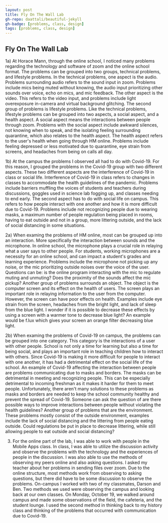 ```yaml
---
layout: post
title: Fly On The Wall Lab
gh-repo: daattali/beautiful-jekyll
gh-badge: [problems, class, design]
tags: [problems, class, design]
---
```

## Fly On The Wall Lab

1a)  At Horace Mann, through the online school, I noticed many problems regarding the technology and software of zoom and the online school format. The problems can be grouped into two groups, technical problems, and lifestyle problems. In the technical problems, one aspect is the audio. Problems surrounding audio refers to the sound input in zoom. Problems include mics being muted without knowing, the audio input prioritizing other sounds over voice, echo on mics, and mic feedback. The other aspect is the video. This refers to the video input, and problems include light overexposure in-camera and virtual background glitching. The second group of problems is lifestyle problems. Like the technical problems, lifestyle problems can be grouped into two aspects, a social aspect, and a health aspect. A social aspect means the interactions between people through zoom. Problems with the social aspect include awkward silences, not knowing when to speak, and the isolating feeling surrounding quarantine, which also relates to the health aspect. The health aspect refers to the user's health when going through HM online. Problems include feeling depressed or less motivated due to quarantine, eye strain from screens, and headaches from being on calls all day.
    
1b)  At the campus the problems I observed all had to do with Covid-19. For this reason, I grouped the problems in the Covid-19 group with two different aspects. These two different aspects are the interference of Covid-19 in class or social life. Interference of Covid-19 in class refers to changes in classes to accommodate the health guidelines of the pandemic. Problems include barriers muffling the voices of students and teachers during discussions, goggles used in science lab fogging up, and classes needing to end early. The second aspect has to do with social life on campus. This refers to how people interact with one another and how it is more difficult due to Covid-19. Problems include not recognizing people due to wearing masks, a maximum number of people regulation being placed in rooms, having to eat outside and not in a group, more littering outside, and the lack of social distancing in some situations.

2a)  When examing the problems of HM online, most can be grouped up into an interaction. More specifically the interaction between sounds and the microphone. In online school, the microphone plays a crucial role in relaying what a user says to other people. For students, working microphones are a necessity for an online school, and can impact a student's grades and learning experience. Problems include the microphone not picking up any noise, or the mic prioritizing outside noises over the voice of the user. Questions can be: is the online program interacting with the mic to regulate muting and unmuting? Does the proximity of the sounds affect the mic pickup? Another group of problems surrounds an object. The object is the computer screen and its effect on the health of users. The screen plays an important role in relaying information to the user from the computer. However, the screen can have poor effects on health. Examples include eye strain from the screen, headaches from the bright light, and lack of sleep from the blue light. I wonder if it is possible to decrease these effects by using a screen with a warmer tone to decrease blue light? An example would be f.lux which gives your screen an orange filter decreasing blue light.

2b)  When examing the problems of Covid-19 on campus, the problems can be grouped into one category. This category is the interactions of a user with other people. School is not only a time for learning but also a time for being social, and plays an important role in teaching children how to interact with others. Since Covid-19 is making it more difficult for people to interact with one another, it has had a detrimental effect on the social life of the school. An example of Covid-19 affecting the interaction between people are problems communicating due to masks and borders. The masks can be detrimental in meeting and recognizing people. This can be especially detrimental to incoming freshman as it makes it harder for them to meet people. Unfortunately, there aren't many solutions to these problems as masks and borders are needed to keep the school community healthy and prevent the spread of Covid-19. Someone can ask the question of are there possible ways to improve interactions between people without violating the health guidelines? Another group of problems that are the environment. These problems mostly consist of the outside environment, examples include the lack of social distancing and the littering from people eating outside. Could regulations be put in place to decrease littering, while still allowing people to eat outside and social distancing?

3. For the online part of the lab, I was able to work with people in the Mobile Apps class. In class, I was able to utilize the discussion activity and observe the problems with the technology and the experiences of people in the discussion. I was also able to use the methods of observing my peers online and also asking questions. I asked my teacher about her problems in sending files over zoom. Due to the online structure, most methods work from observing to asking questions, but there did have to be some discussion to observe the problems. On-campus I worked with two of my classmates, Darson and Ben. Two methods we used were observing the campus and looking back at our own classes. On Monday, October 19, we walked around campus and made some observations of the field, the cafeteria, and the student lounge. I used the second method in thinking back to my history class and thinking of the problems that occurred with communication due to Covid-19.
